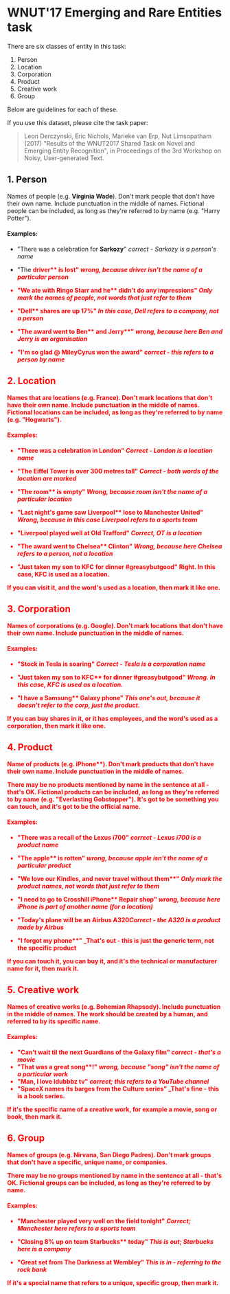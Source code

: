 # WNUT'17 Emerging and Rare Entities task

There are six classes of entity in this task:

1. Person
2. Location
3. Corporation
4. Product
5. Creative work
6. Group

Below are guidelines for each of these.

If you use this dataset, please cite the task paper:

> Leon Derczynski, Eric Nichols, Marieke van Erp, Nut Limsopatham (2017) "Results of the WNUT2017 Shared Task on Novel and Emerging Entity Recognition", in Proceedings of the 3rd Workshop on Noisy, User-generated Text.


## 1. Person

Names of people (e.g. **Virginia Wade**). Don't mark people that don't have their own name. Include punctuation in the middle of names. Fictional people can be included, as long as they're referred to by name (e.g. "Harry Potter").

#### Examples:

  * "There was a celebration for **Sarkozy**" _correct - Sarkozy is a person's name_

  * "The <b style="color:red">driver** is lost" _wrong, because driver isn't the name of a particular person_

  * "We ate with **Ringo Starr** and <b style="color:red">he** didn't do any impressions" _Only mark the names of people, not words that just refer to them_

  * "<b style="color:red">Dell** shares are up 17%" _In this case, Dell refers to a company, not a person_

  * "The award went to <b style="color:red">Ben** and <b style="color:red">Jerry**" _wrong, because here Ben and Jerry is an organisation_

  * "I'm so glad @ **MileyCyrus** won the award" _correct - this refers to a person by name_


## 2. Location 

Names that are locations (e.g. **France**). Don't mark locations that don't have their own name. Include punctuation in the middle of names. Fictional locations can be included, as long as they're referred to by name (e.g. "Hogwarts").

#### Examples:

  * "There was a celebration in **London**" _Correct - London is a location name_

  * "The **Eiffel** **Tower** is over 300 metres tall" _Correct - both words of the location are marked_

  * "The <b style="color:red">room** is empty" _Wrong, because room isn't the name of a particular location_

  * "Last night's game saw <b style="color:red">Liverpool** lose to Manchester United" _Wrong, because in this case Liverpool refers to a sports team_

  * "Liverpool played well at **Old Trafford**" _Correct, OT is a location_

  * "The award went to <b style="color:red">Chelsea** Clinton" _Wrong, because here Chelsea refers to a person, not a location_

  * "Just taken my son to **KFC** for dinner #greasybutgood" Right. In this case, KFC is used as a location.

If you can visit it, and the word's used as a location, then mark it like one.


## 3. Corporation

Names of corporations (e.g. **Google**). Don't mark locations that don't have their own name. Include punctuation in the middle of names.

#### Examples:

  * "Stock in **Tesla** is soaring" _Correct - Tesla is a corporation name_

  * "Just taken my son to <b style="color:red">KFC** for dinner #greasybutgood" _Wrong. In this case, KFC is used as a location._

  * "I have a <b style="color:red">Samsung** Galaxy phone" _This one's out, because it doesn't refer to the corp, just the product._

If you can buy shares in it, or it has employees, and the word's used as a corporation, then mark it like one.


## 4. Product

Name of products (e.g. <b>iPhone**). Don't mark products that don't have their own name. Include punctuation in the middle of names.

There may be no products mentioned by name in the sentence at all - that's OK. Fictional products can be included, as long as they're referred to by name (e.g. "Everlasting Gobstopper"). It's got to be something you can touch, and it's got to be the official name.

#### Examples:

  * "There was a recall of the **Lexus** **i700**" _correct - Lexus i700 is a product name_

  * "The <b style="color:red">apple** is rotten" _wrong, because apple isn't the name of a particular product_

  * "We love our **Kindles**, and never travel without <b style="color:red">them**" _Only mark the product names, not words that just refer to them_

  * "I need to go to Crosshill <b style="color:red">iPhone** Repair shop" _wrong, because here iPhone is part of another name (for a location)_

  * "Today's plane will be an **Airbus A320**_Correct - the A320 is a product made by Airbus_

  * "I forgot my <b style="color:red">phone**" _That's out - this is just the generic term, not the specific product

If you can touch it, you can buy it, and it's the technical or manufacturer name for it, then mark it. 


## 5. Creative work

Names of creative works (e.g. **Bohemian Rhapsody**). Include punctuation in the middle of names. The work should be created by a human, and referred to by its specific name.

#### Examples:

  * "Can't wait til the next **Guardians of the Galaxy** film" _correct - that's a movie_
  * "That was a great <b style="color:red">song**!" _wrong, because "song" isn't the name of a particular work_
  * "Man, I love **idubbbz tv**" _correct; this refers to a YouTube channel_
  * "SpaceX names its barges from the **Culture** series" _That's fine - this is a book series.

If it's the specific name of a creative work, for example a movie, song or book, then mark it.


## 6. Group

Names of groups (e.g. **Nirvana**, **San Diego Padres**). Don't mark groups that don't have a specific, unique name, or companies.

There may be no groups mentioned by name in the sentence at all - that's OK. Fictional groups can be included, as long as they're referred to by name.

#### Examples:

  * "**Manchester** played very well on the field tonight" _Correct; Manchester here refers to a sports team_

  * "Closing 8% up on team <b style="color:red">Starbucks** today" _This is out; Starbucks here is a company_

  * "Great set from **The Darkness** at Wembley" _This is in - referring to the rock bank_

If it's a special name that refers to a unique, specific group, then mark it. 

